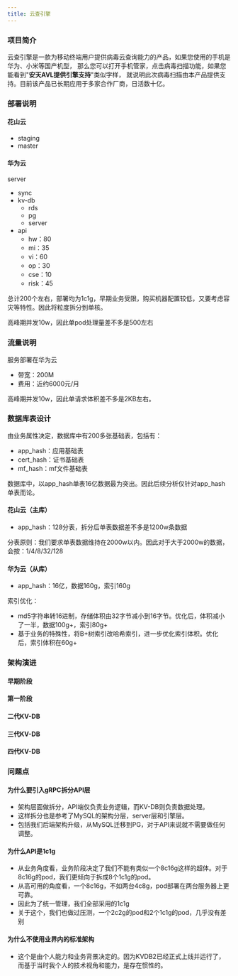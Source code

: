 ```yaml
---
title: 云查引擎
---
```


### 项目简介

云查引擎是一款为移动终端用户提供病毒云查询能力的产品，如果您使用的手机是华为、小米等国产机型，
那么您可以打开手机管家，点击病毒扫描功能，如果您能看到"**安天AVL提供引擎支持**"类似字样，
就说明此次病毒扫描由本产品提供支持。目前该产品已长期应用于多家合作厂商，日活数十亿。

### 部署说明

#### 花山云

- staging
- master

#### 华为云

server
- sync
- kv-db
  - rds
  - pg
  - server
- api
  - hw：80
  - mi：35
  - vi：60
  - op：30
  - cse：10
  - risk：45

总计200个左右，部署均为1c1g，早期业务受限，购买机器配置较低，又要考虑容灾等特性。因此将粒度拆分到单核。

高峰期并发10w，因此单pod处理量差不多是500左右

### 流量说明

服务部署在华为云

- 带宽：200M
- 费用：近约6000元/月

高峰期并发10w，因此单请求体积差不多是2KB左右。

<!--
- 1 字节（Byte）= 8 位（Bit）
- 1 千字节（KB）= 1024 字节
- 1 兆字节（MB）= 1024 KB
- 1 吉字节（GB）= 1024 MB
- 1 太字节（TB）= 1024 GB
-->

### 数据库表设计

由业务属性决定，数据库中有200多张基础表，包括有：
- app_hash：应用基础表
- cert_hash：证书基础表
- mf_hash：mf文件基础表

数据库中，以app_hash单表16亿数据最为突出。因此后续分析仅针对app_hash单表而论。

#### 花山云（主库）

- app_hash：128分表，拆分后单表数据差不多是1200w条数据

分表原则：我们要求单表数据维持在2000w以内。因此对于大于2000w的数据，会按：1/4/8/32/128

#### 华为云（从库）

- app_hash：16亿，数据160g，索引160g

索引优化：
- md5字符串转16进制，存储体积由32字节减小到16字节。优化后，体积减小了一半，数据100g+，索引80g+
- 基于业务的特殊性，将B+树索引改哈希索引，进一步优化索引体积。优化后，索引体积在60g+

### 架构演进

#### 早期阶段

#### 第一阶段

#### 二代KV-DB

#### 三代KV-DB

#### 四代KV-DB

### 问题点

#### 为什么要引入gRPC拆分API层
- 架构层面做拆分，API端仅负责业务逻辑，而KV-DB则负责数据处理。
- 这样拆分也是参考了MySQL的架构分层，server层和引擎层。
- 包括我们后端架构升级，从MySQL迁移到PG，对于API来说就不需要做任何调整。

#### 为什么API是1c1g
- 从业务角度看，业务阶段决定了我们不能有类似一个8c16g这样的超体。对于8c16g的pod，我们更倾向于拆成8个1c1g的pod。
- 从高可用的角度看，一个8c16g，不如两台4c8g，pod部署在两台服务器上更可靠。
- 因此为了统一管理，我们全部采用的1c1g
- 关于这个，我们也做过压测，一个2c2g的pod和2个1c1g的pod，几乎没有差别

#### 为什么不使用业界内的标准架构
- 这个是由个人能力和业务背景决定的。因为KVDB2已经正式上线并运行了，而基于当时我个人的技术视角和能力，是存在惯性的。
